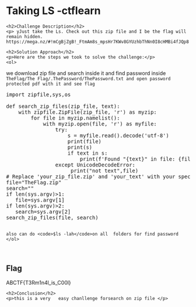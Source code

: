 
<!DOCTYPE html>
<html>

<body>
    <h1>Taking LS -ctflearn</h1>

    <h2>Challenge Description</h2>
    <p> yJust take the Ls. Check out this zip file and I be the flag will remain hidden. https://mega.nz/#!mCgBjZgB!_FtmAm8s_mpsHr7KWv8GYUzhbThNn0I8cHMBi4fJQp8
 
</p>
 
    <h2>Solution Approach</h2>
    <p>Here are the steps we took to solve the challenge:</p>
    <ol>
we download zip file and search inside it and find password inside
<code>
TheFlag/The Flag/.ThePassword/ThePassword.txt
and open password protected pdf  with it and see flag
</code>
<pre>
import zipfile,sys,os

def search_zip_files(zip_file, text):
    with zipfile.ZipFile(zip_file, 'r') as myzip:
        for file in myzip.namelist():
            with myzip.open(file, 'r') as myfile:
                try:
                    s = myfile.read().decode('utf-8')
                    print(file)
                    print(s)
                    if text in s:
                        print(f'Found "{text}" in file: {file} inside {zip_file}')
                except UnicodeDecodeError:
                     print("not text",file)
# Replace 'your_zip_file.zip' and 'your_text' with your specific zip file and text
file="TheFlag.zip"
search=""
if len(sys.argv)>1:
   file=sys.argv[1]
if len(sys.argv)>2:
   search=sys.argv[2]
search_zip_files(file, search)

</pre>
       
    also can do <code>$ls -lah</code>on all  folders for find password
    </ol>
<br>
    <h2>Flag</h2>
    <p class="flag">ABCTF{T3Rm1n4l_is_C00l}
</p>

    <h2>Conclusion</h2>
    <p>this is a very   easy chanllenge forsearch on zip file </p>
</body>
</html>

